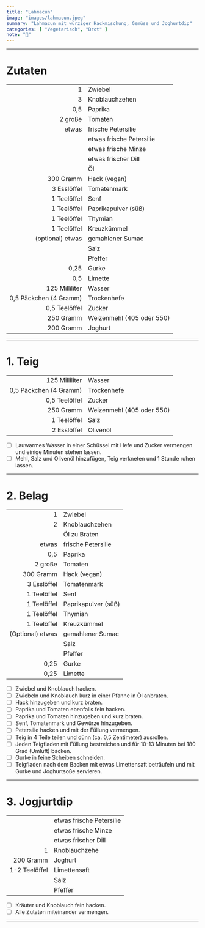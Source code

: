```yaml
---
title: "Lahmacun"
image: "images/lahmacun.jpeg"
summary: "Lahmacun mit würziger Hackmischung, Gemüse und Joghurtdip"
categories: [ "Vegetarisch", "Brot" ]
note: "🚧"
---
```


---

# Zutaten

|                        |                           |
|-----------------------:|:--------------------------|
|                      1 | Zwiebel                   |
|                      3 | Knoblauchzehen            |
|                    0,5 | Paprika                   |
|                2 große | Tomaten                   |
|                  etwas | frische Petersilie        |
|                        | etwas frische Petersilie  |
|                        | etwas frische Minze       |
|                        | etwas frischer Dill       |
|                        | Öl                        |
|              300 Gramm | Hack (vegan)              |
|            3 Esslöffel | Tomatenmark               |
|            1 Teelöffel | Senf                      |
|            1 Teelöffel | Paprikapulver (süß)       |
|            1 Teelöffel | Thymian                   |
|            1 Teelöffel | Kreuzkümmel               |
|       (optional) etwas | gemahlener Sumac          |
|                        | Salz                      |
|                        | Pfeffer                   |
|                   0,25 | Gurke                     |
|                    0,5 | Limette                   |
|         125 Milliliter | Wasser                    |
| 0,5 Päckchen (4 Gramm) | Trockenhefe               |
|          0,5 Teelöffel | Zucker                    |
|              250 Gramm | Weizenmehl (405 oder 550) |
|              200 Gramm | Joghurt                   |

---

# 1. Teig

|                        |                           |
|-----------------------:|:--------------------------|
|         125 Milliliter | Wasser                    |
| 0,5 Päckchen (4 Gramm) | Trockenhefe               |
|          0,5 Teelöffel | Zucker                    |
|              250 Gramm | Weizenmehl (405 oder 550) |
|            1 Teelöffel | Salz                      |
|            2 Esslöffel | Olivenöl                  |

- [ ] Lauwarmes Wasser in einer Schüssel mit Hefe und Zucker vermengen und einige Minuten stehen lassen.
- [ ] Mehl, Salz und Olivenöl hinzufügen, Teig verkneten und 1 Stunde ruhen lassen.

---

# 2. Belag

|                  |                     |
|-----------------:|:--------------------|
|                1 | Zwiebel             |
|                2 | Knoblauchzehen      |
|                  | Öl zu Braten        |
|            etwas | frische Petersilie  |
|              0,5 | Paprika             |
|          2 große | Tomaten             |
|        300 Gramm | Hack (vegan)        |
|      3 Esslöffel | Tomatenmark         |
|      1 Teelöffel | Senf                |
|      1 Teelöffel | Paprikapulver (süß) |
|      1 Teelöffel | Thymian             |
|      1 Teelöffel | Kreuzkümmel         |
| (Optional) etwas | gemahlener Sumac    |
|                  | Salz                |
|                  | Pfeffer             |
|             0,25 | Gurke               |
|             0,25 | Limette             |

- [ ] Zwiebel und Knoblauch hacken.
- [ ] Zwiebeln und Knoblauch kurz in einer Pfanne in Öl anbraten.
- [ ] Hack hinzugeben und kurz braten.
- [ ] Paprika und Tomaten ebenfalls fein hacken.
- [ ] Paprika und Tomaten hinzugeben und kurz braten.
- [ ] Senf, Tomatenmark und Gewürze hinzugeben.
- [ ] Petersilie hacken und mit der Füllung vermengen.
- [ ] Teig in 4 Teile teilen und dünn (ca. 0,5 Zentimeter) ausrollen.
- [ ] Jeden Teigfladen mit Füllung bestreichen und für 10-13 Minuten bei 180 Grad (Umluft) backen.
- [ ] Gurke in feine Scheiben schneiden.
- [ ] Teigfladen nach dem Backen mit etwas Limettensaft beträufeln und mit Gurke und Joghurtsoße servieren.

---

# 3. Jogjurtdip

|               |                          |
|--------------:|:-------------------------|
|               | etwas frische Petersilie |
|               | etwas frische Minze      |
|               | etwas frischer Dill      |
|             1 | Knoblauchzehe            |
|     200 Gramm | Joghurt                  |
| 1-2 Teelöffel | Limettensaft             |
|               | Salz                     |
|               | Pfeffer                  |

- [ ] Kräuter und Knoblauch fein hacken.
- [ ] Alle Zutaten miteinander vermengen.

---
